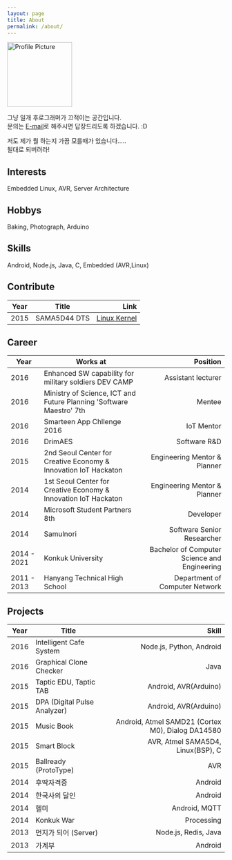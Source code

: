 ```yaml
---
layout: page
title: About
permalink: /about/
---
```


<img src="http://graph.facebook.com/100001801169209/picture?type=large" title="Profile Picture" width="150" class="profile">

그냥 일개 후로그래머가 끄적이는 공간입니다.<br>
문의는 [E-mail][email]로 해주시면 답장드리도록 하겠습니다. :D<br>

저도 제가 뭘 하는지 가끔 모를때가 있습니다.....<br>
될대로 되버려라!<br>

## Interests

Embedded Linux, AVR, Server Architecture

## Hobbys

Baking, Photograph, Arduino

## Skills
Android, Node.js, Java, C, Embedded (AVR,Linux)


## Contribute

| Year | Title | Link |
| --- | --- | ---: |
| 2015 | SAMA5D44 DTS | [Linux Kernel][linux_kernel] |


## Career

| Year | Works at | Position |
| --- | --- | ---: |
| 2016 | Enhanced SW capability for military soldiers DEV CAMP | Assistant lecturer |
| 2016 | Ministry of Science, ICT and Future Planning 'Software Maestro' 7th | Mentee |
| 2016 | Smarteen App Chllenge 2016 | IoT Mentor |
| 2016 | DrimAES | Software R&D |
| 2015 | 2nd Seoul Center for Creative Economy & Innovation IoT Hackaton | Engineering Mentor & Planner |
| 2014 | 1st Seoul Center for Creative Economy & Innovation IoT Hackaton | Engineering Mentor & Planner |
| 2014 | Microsoft Student Partners 8th | Developer |
| 2014 | Samulnori | Software Senior Researcher |
| 2014 - 2021 | Konkuk University | Bachelor of Computer Science and Engineering |
| 2011 - 2013 | Hanyang Technical High School | Department of Computer Network |

## Projects

| Year | Title | Skill |
| --- | --- | ---: |
| 2016 | Intelligent Cafe System | Node.js, Python, Android |
| 2016 | Graphical Clone Checker | Java |
| 2015 | Taptic EDU, Taptic TAB | Android, AVR(Arduino) |
| 2015 | DPA (Digital Pulse Analyzer) | Android, AVR(Arduino) |
| 2015 | Music Book | Android, Atmel SAMD21 (Cortex M0), Dialog DA14580 |
| 2015 | Smart Block | AVR, Atmel SAMA5D4, Linux(BSP), C |
| 2015 | Ballready (ProtoType) | AVR |
| 2014 | 후딱자격증 | Android |
| 2014 | 한국사의 달인 | Android |
| 2014 | 헬미 | Android, MQTT |
| 2014 | Konkuk War | Processing |
| 2013 | 먼지가 되어 (Server) | Node.js, Redis, Java |
| 2013 | 가계부 | Android |


[linux_kernel]: https://git.kernel.org/cgit/linux/kernel/git/stable/linux-stable.git/log/?id=refs%2Ftags%2Fv4.4.14&qt=author&q=suchang
[email]: https://git.kernel.org/cgit/linux/kernel/git/stable/linux-stable.git/log/?id=refs%2Ftags%2Fv4.4.14&qt=author&q=suchang
